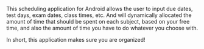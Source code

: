 This scheduling application for Android allows the user to input due dates, test days, exam dates, class times, etc. And will dynamically allocated the amount of time that should be spent on each subject, based on your free time, and also the amount of time you have to do whatever you choose with.

In short, this application makes sure you are organized!